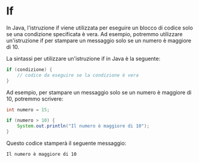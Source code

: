 # If
In Java, l'istruzione if viene utilizzata per eseguire un blocco di codice solo se una condizione specificata è vera. Ad esempio, potremmo utilizzare un'istruzione if per stampare un messaggio solo se un numero è maggiore di 10.

La sintassi per utilizzare un'istruzione if in Java è la seguente:

```java
if (condizione) {
    // codice da eseguire se la condizione è vera
}
```

Ad esempio, per stampare un messaggio solo se un numero è maggiore di 10, potremmo scrivere:

```java
int numero = 15;

if (numero > 10) {
    System.out.println("Il numero è maggiore di 10");
}
```

Questo codice stamperà il seguente messaggio:

```text
Il numero è maggiore di 10
```